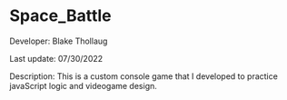 # Space_Battle
Developer: Blake Thollaug

Last update: 07/30/2022

Description: This is a custom console game that I developed to practice javaScript logic and videogame design.